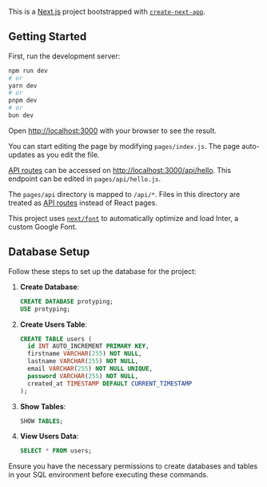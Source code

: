 This is a [Next.js](https://nextjs.org/) project bootstrapped with [`create-next-app`](https://github.com/vercel/next.js/tree/canary/packages/create-next-app).

## Getting Started

First, run the development server:

```bash
npm run dev
# or
yarn dev
# or
pnpm dev
# or
bun dev
```

Open [http://localhost:3000](http://localhost:3000) with your browser to see the result.

You can start editing the page by modifying `pages/index.js`. The page auto-updates as you edit the file.

[API routes](https://nextjs.org/docs/api-routes/introduction) can be accessed on [http://localhost:3000/api/hello](http://localhost:3000/api/hello). This endpoint can be edited in `pages/api/hello.js`.

The `pages/api` directory is mapped to `/api/*`. Files in this directory are treated as [API routes](https://nextjs.org/docs/api-routes/introduction) instead of React pages.

This project uses [`next/font`](https://nextjs.org/docs/basic-features/font-optimization) to automatically optimize and load Inter, a custom Google Font.


## Database Setup

Follow these steps to set up the database for the project:

1. **Create Database**:
   ```sql
   CREATE DATABASE protyping;
   USE protyping;
   ```

2. **Create Users Table**:
   ```sql
   CREATE TABLE users (
     id INT AUTO_INCREMENT PRIMARY KEY,
     firstname VARCHAR(255) NOT NULL,
     lastname VARCHAR(255) NOT NULL,
     email VARCHAR(255) NOT NULL UNIQUE,
     password VARCHAR(255) NOT NULL,
     created_at TIMESTAMP DEFAULT CURRENT_TIMESTAMP
   );
   ```

3. **Show Tables**:
   ```sql
   SHOW TABLES;
   ```

4. **View Users Data**:
   ```sql
   SELECT * FROM users;
   ```

Ensure you have the necessary permissions to create databases and tables in your SQL environment before executing these commands.

